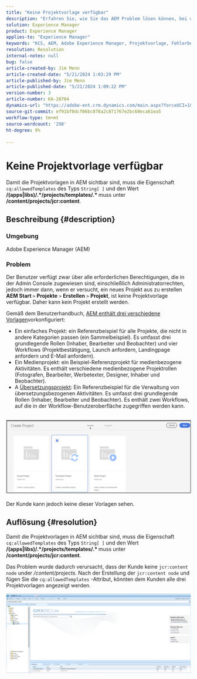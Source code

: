 ```yaml
---
title: "Keine Projektvorlage verfügbar"
description: "Erfahren Sie, wie Sie das AEM Problem lösen können, bei dem dem Benutzer bei der Erstellung eines neuen Projekts alle erforderlichen Berechtigungen in der Admin Console zugewiesen sind."
solution: Experience Manager
product: Experience Manager
applies-to: "Experience Manager"
keywords: "KCS, AEM, Adobe Experience Manager, Projektvorlage, Fehlerbehebung"
resolution: Resolution
internal-notes: null
bug: false
article-created-by: Jim Menn
article-created-date: "5/21/2024 1:03:29 PM"
article-published-by: Jim Menn
article-published-date: "5/21/2024 1:09:22 PM"
version-number: 3
article-number: KA-20704
dynamics-url: "https://adobe-ent.crm.dynamics.com/main.aspx?forceUCI=1&pagetype=entityrecord&etn=knowledgearticle&id=aab2c183-7217-ef11-9f8a-6045bd006268"
source-git-commit: ef91bf0dcf06bc878a2c871767e2bc60eca61ea5
workflow-type: tm+mt
source-wordcount: '298'
ht-degree: 9%

---
```


# Keine Projektvorlage verfügbar


Damit die Projektvorlagen in AEM sichtbar sind, muss die Eigenschaft `cq:allowedTemplates` des Typs `String[ ]` und den Wert <b>/(apps|libs)/.\*/projects/templates/.\* </b> muss unter <b>/content/projects/jcr:content</b>.

## Beschreibung {#description}


### Umgebung

Adobe Experience Manager (AEM)

### Problem

Der Benutzer verfügt zwar über alle erforderlichen Berechtigungen, die in der Admin Console zugewiesen sind, einschließlich Administratorrechten, jedoch immer dann, wenn er versucht, ein neues Projekt aus zu erstellen <b>AEM Start </b>`>`  <b>Projekte</b> `>`  <b>Erstellen</b> `>`  <b>Projekt</b>, ist keine Projektvorlage verfügbar. Daher kann kein Projekt erstellt werden.

Gemäß dem Benutzerhandbuch, [AEM enthält drei verschiedene Vorlagen](https://experienceleague.adobe.com/docs/experience-manager-cloud-service/content/sites/authoring/projects/overview.html?lang=en#project-templates)vorkonfiguriert:

- Ein einfaches Projekt: ein Referenzbeispiel für alle Projekte, die nicht in andere Kategorien passen (ein Sammelbeispiel). Es umfasst drei grundlegende Rollen (Inhaber, Bearbeiter und Beobachter) und vier Workflows (Projektbestätigung, Launch anfordern, Landingpage anfordern und E-Mail anfordern).
- Ein Medienprojekt: ein Beispiel-Referenzprojekt für medienbezogene Aktivitäten. Es enthält verschiedene medienbezogene Projektrollen (Fotografen, Bearbeiter, Werbetexter, Designer, Inhaber und Beobachter).
- A [Übersetzungsprojekt](https://experienceleague.adobe.com/docs/experience-manager-cloud-service/content/sites/administering/reusing-content/translation/overview.html?lang=en): Ein Referenzbeispiel für die Verwaltung von übersetzungsbezogenen Aktivitäten. Es umfasst drei grundlegende Rollen (Inhaber, Bearbeiter und Beobachter). Es enthält zwei Workflows, auf die in der Workflow-Benutzeroberfläche zugegriffen werden kann.

<br>![](assets/___afb2c183-7217-ef11-9f8a-6045bd006268___.png)<br><br>
Der Kunde kann jedoch keine dieser Vorlagen sehen.


## Auflösung {#resolution}


Damit die Projektvorlagen in AEM sichtbar sind, muss die Eigenschaft `cq:allowedTemplates` des Typs `String[ ]` und den Wert <b>/(apps|libs)/.\*/projects/templates/.\* </b> muss unter <b>/content/projects/jcr:content</b>.

Das Problem wurde dadurch verursacht, dass der Kunde keine `jcr:content node` under */content/projects*. Nach der Erstellung der `jcr:content node` und fügen Sie die `cq:allowedTemplates` -Attribut, könnten dem Kunden alle drei Projektvorlagen angezeigt werden.



![](assets/ef0af61b-2843-ed11-bba2-0022480866ad.png)
